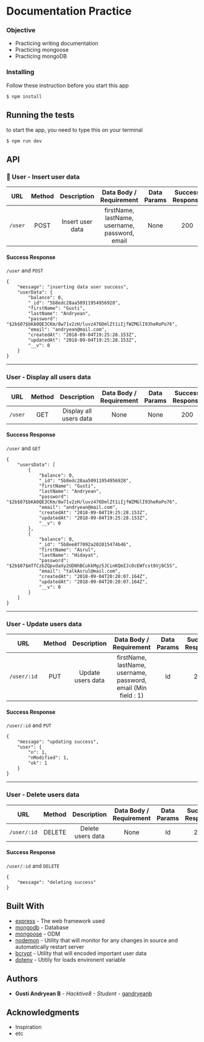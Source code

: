 # Documentation Practice

### Objective
- Practicing writing documentation
- Practicing mongoose
- Practicing mongoDB

### Installing

Follow these instruction before you start this app

```
$ npm install
```

## Running the tests

to start the app, you need to type this on your terminal
```
$ npm run dev
```
## API

### :pushpin: User - Insert user data

| URL         | Method | Description            |Data Body / Requirement                    | Data Params | Success Response | Error Response |
| ----------- |:------:|:---------------------: |:-----------------------------------------:|:-----------:|:----------------:|:--------------:|
| `/user`     |  POST  | Insert user data       |firstName, lastName, username, password, email | None        | 200              | 500            |
#### Success Response
`/user` and `POST`
```
{
    "message": "inserting data user success",
    "userData": {
        "balance": 0,
        "_id": "5b8edc28aa50911954956928",
        "firstName": "Gusti",
        "lastName": "Andryean",
        "password": "$2b$07$bKA0QE3CKm/8w71v2zH/luvz476DmlZt1iIjfWZMGlI93heRoPo76",
        "email": "andryean@mail.com",
        "createdAt": "2018-09-04T19:25:28.153Z",
        "updatedAt": "2018-09-04T19:25:28.153Z",
        "__v": 0
    }
}
```
---

 ### User - Display all users data

| URL         | Method | Description            |Data Body / Requirement                    | Data Params | Success Response | Error Response |
| ----------- |:------:|:---------------------: |:-----------------------------------------:|:-----------:|:----------------:|:--------------:|
| `/user`     |  GET   | Display all users data |None | None        | 200              | 500            |
#### Success Response
`/user` and `GET`
```
{
    "usersData": [
        {
            "balance": 0,
            "_id": "5b8edc28aa50911954956928",
            "firstName": "Gusti",
            "lastName": "Andryean",
            "password": "$2b$07$bKA0QE3CKm/8w71v2zH/luvz476DmlZt1iIjfWZMGlI93heRoPo76",
            "email": "andryean@mail.com",
            "createdAt": "2018-09-04T19:25:28.153Z",
            "updatedAt": "2018-09-04T19:25:28.153Z",
            "__v": 0
        },
        {
            "balance": 0,
            "_id": "5b8ee8f7092a202015474b46",
            "firstName": "Asrul",
            "lastName": "Hidayat",
            "password": "$2b$07$mTfCzbZQpvdaXy2UDNhBCukkMgz5JCinKQmIJcOcEWfcst8Vj8C5S",
            "email": "talkAsrul@mail.com",
            "createdAt": "2018-09-04T20:20:07.164Z",
            "updatedAt": "2018-09-04T20:20:07.164Z",
            "__v": 0
        }
    ]
}
```
---

 ### User - Update users data

| URL         | Method | Description            |Data Body / Requirement                    | Data Params | Success Response | Error Response |
| ----------- |:------:|:---------------------: |:-----------------------------------------:|:-----------:|:----------------:|:--------------:|
| `/user/:id` |  PUT   | Update users data      | firstName, lastName, username, password, email (Min field : 1)| Id        | 200              | 500            |
#### Success Response
`/user/:id` and `PUT`
```
{
    "message": "updating success",
    "user": {
        "n": 1,
        "nModified": 1,
        "ok": 1
    }
}
```
---

 ### User - Delete users data

| URL         | Method | Description            |Data Body / Requirement                    | Data Params | Success Response | Error Response |
| ----------- |:------:|:---------------------: |:-----------------------------------------:|:-----------:|:----------------:|:--------------:|
| `/user/:id` | DELETE | Delete users data      | None                                      | Id          | 200              | 500            |
#### Success Response
`/user/:id` and `DELETE`
```
{
    "message": "deleting success"
}
```
## Built With

* [express](https://www.npmjs.com/package/express) - The web framework used
* [mongodb](https://www.npmjs.com/package/mongodb) - Database
* [mongoose](https://www.npmjs.com/package/mongoose) - ODM
* [nodemon](https://www.npmjs.com/package/nodemon) - Utility that will monitor for any changes in source and automatically restart server
* [bcrypt](https://www.npmjs.com/package/bcrypt) - Utility that will encoded important user data
* [dotenv](https://www.npmjs.com/package/dotenv) - Utitily for loads environent variable

## Authors

* **Gusti Andryean B** - *Hacktive8 - Student* - [gandryeanb](https://github.com/Gandryeanb)

## Acknowledgments

* Inspiration
* etc

